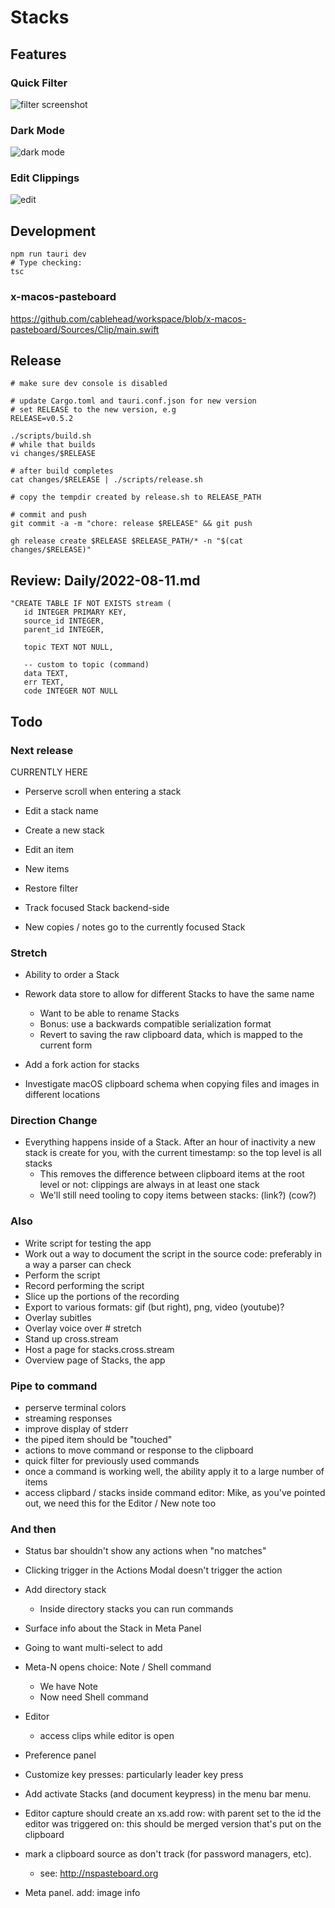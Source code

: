 # Stacks

## Features

### Quick Filter

![filter screenshot](./docs/screenshots/filter.webp)

### Dark Mode

![dark mode](./docs/screenshots/dark-mode.webp)

### Edit Clippings

![edit](./docs/screenshots/edit.webp)

## Development

```
npm run tauri dev
# Type checking:
tsc
```

### x-macos-pasteboard

https://github.com/cablehead/workspace/blob/x-macos-pasteboard/Sources/Clip/main.swift

## Release

```
# make sure dev console is disabled

# update Cargo.toml and tauri.conf.json for new version
# set RELEASE to the new version, e.g
RELEASE=v0.5.2

./scripts/build.sh
# while that builds
vi changes/$RELEASE

# after build completes
cat changes/$RELEASE | ./scripts/release.sh

# copy the tempdir created by release.sh to RELEASE_PATH

# commit and push
git commit -a -m "chore: release $RELEASE" && git push

gh release create $RELEASE $RELEASE_PATH/* -n "$(cat changes/$RELEASE)"
```

## Review: Daily/2022-08-11.md

```
"CREATE TABLE IF NOT EXISTS stream (
   id INTEGER PRIMARY KEY,
   source_id INTEGER,
   parent_id INTEGER,

   topic TEXT NOT NULL,

   -- custom to topic (command)
   data TEXT,
   err TEXT,
   code INTEGER NOT NULL
```

## Todo

### Next release

CURRENTLY HERE

- Perserve scroll when entering a stack

- Edit a stack name
- Create a new stack
- Edit an item
- New items
- Restore filter
- Track focused Stack backend-side
- New copies / notes go to the currently focused Stack

### Stretch

- Ability to order a Stack

- Rework data store to allow for different Stacks to have the same name
    - Want to be able to rename Stacks
    - Bonus: use a backwards compatible serialization format
    - Revert to saving the raw clipboard data, which is mapped to the current
      form
- Add a fork action for stacks

- Investigate macOS clipboard schema when copying files and images in different
  locations

### Direction Change

- Everything happens inside of a Stack. After an hour of inactivity a new
  stack is create for you, with the current timestamp: so the top level is all
  stacks
    - This removes the difference between clipboard items at the root level or
      not: clippings are always in at least one stack
    - We'll still need tooling to copy items between stacks: (link?) (cow?)

### Also

- Write script for testing the app
- Work out a way to document the script in the source code: preferably in a way
  a parser can check
- Perform the script
- Record performing the script
- Slice up the portions of the recording
- Export to various formats: gif (but right), png, video (youtube)?
- Overlay subitles
- Overlay voice over # stretch
- Stand up cross.stream
- Host a page for stacks.cross.stream
- Overview page of Stacks, the app

### Pipe to command

- perserve terminal colors
- streaming responses
- improve display of stderr
- the piped item should be "touched"
- actions to move command or response to the clipboard
- quick filter for previously used commands
- once a command is working well, the ability apply it to a large number of
  items
- access clipbard / stacks inside command editor: Mike, as you've pointed out,
  we need this for the Editor / New note too

### And then

- Status bar shouldn't show any actions when "no matches"

- Clicking trigger in the Actions Modal doesn't trigger the action

- Add directory stack
    - Inside directory stacks you can run commands

- Surface info about the Stack in Meta Panel

- Going to want multi-select to add

- Meta-N opens choice: Note / Shell command
    - We have Note
    - Now need Shell command

- Editor
    - access clips while editor is open

- Preference panel

- Customize key presses: particularly leader key press
- Add activate Stacks (and document keypress) in the menu bar menu.

- Editor capture should create an xs.add row: with parent set to the id the
  editor was triggered on: this should be merged version that's put on the
  clipboard

- mark a clipboard source as don't track (for password managers, etc).
    - see: http://nspasteboard.org

- Meta panel. add: image info

